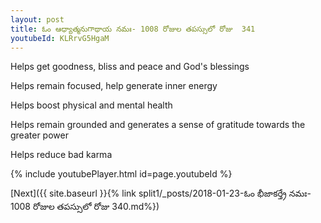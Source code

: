 ```yaml
---
layout: post
title: ఓం ఆధ్యాత్మనుగాథాయ నమః- 1008 రోజుల తపస్సులో రోజు  341
youtubeId: KLRrvG5HgaM
---
```

 
 
Helps get goodness, bliss and peace and God's blessings
 
Helps remain focused, help generate inner energy 
 
Helps boost physical and mental health 
 
Helps remain grounded and generates a sense of gratitude towards the greater power 
 
Helps reduce bad karma
 
 
 
 


{% include youtubePlayer.html id=page.youtubeId %}
 
[Next]({{ site.baseurl }}{% link  split1/_posts/2018-01-23-ఓం భీజాకర్త్రే నమః- 1008 రోజుల తపస్సులో రోజు  340.md%})
 
